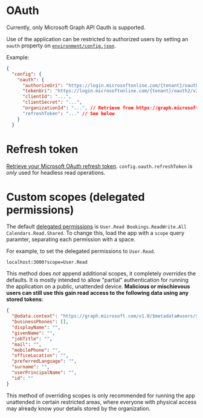 # OAuth

Currently, only Microsoft Graph API Oauth is supported.

Use of the application can be restricted to authorized users by setting an `oauth` property on [`environment/config.json`](./environment.md).

Example:

```json
{
  "config": {
    "oauth": {
      "authorizeUri": "https://login.microsoftonline.com/{tenant}/oauth2/v2.0/authorize",
      "tokenUri": "https://login.microsoftonline.com/{tenant}/oauth2/v2.0/token",
      "clientId": "...",
      "clientSecret": "...",
      "organizationId": "...", // Retrieve from https://graph.microsoft.com/v1.0/organization using a valid token
      "refreshToken": "..." // See below
    }
  }
```

# Refresh token

[Retrieve your Microsoft OAuth refresh token](https://docs.microsoft.com/en-us/bingads/guides/authentication-oauth?view=bingads-12#authorizationcode). `config.oauth.refreshToken` is _only_ used for headless read operations.

# Custom scopes (delegated permissions)

The default [delegated permissions](https://docs.microsoft.com/en-us/graph/permissions-reference) is `User.Read Bookings.ReadWrite.All Calendars.Read.Shared`. To change this, load the app with a `scope` query paramter, separating each permission with a space.

For example, to set the delegated permissions to `User.Read`.

```
localhost:3000?scope=User.Read
```

This method does _not_ append additional scopes, it completely _overrides_ the defaults. It is mostly intended to allow "partial" authentication for running the application on a public, unattended device. **Malicious or mischievous users can still use this gain read access to the following data using any stored tokens**:

```json
{
  "@odata.context": "https://graph.microsoft.com/v1.0/$metadata#users/$entity",
  "businessPhones": [],
  "displayName": "",
  "givenName": "",
  "jobTitle": "",
  "mail": "",
  "mobilePhone": "",
  "officeLocation": "",
  "preferredLanguage": "",
  "surname": "",
  "userPrincipalName": "",
  "id": ""
}
```

This method of overriding scopes is only recommended for running the app unattended in certain restricted areas, where everyone with physical access may already know your details stored by the organization.
